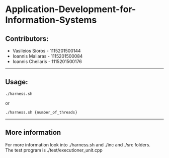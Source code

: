 # Application-Development-for-Information-Systems

## Contributors:

* Vasileios Sioros - 1115201500144
* Ioannis Maliaras - 1115201500084
* Ioannis Cheilaris - 1115201500176

---

## Usage:

    ./harness.sh
or

    ./harness.sh {number_of_threads}

---

## More information

For more information look into ./harness.sh and ./inc and ./src folders.  
The test program is ./test/executioner_unit.cpp  